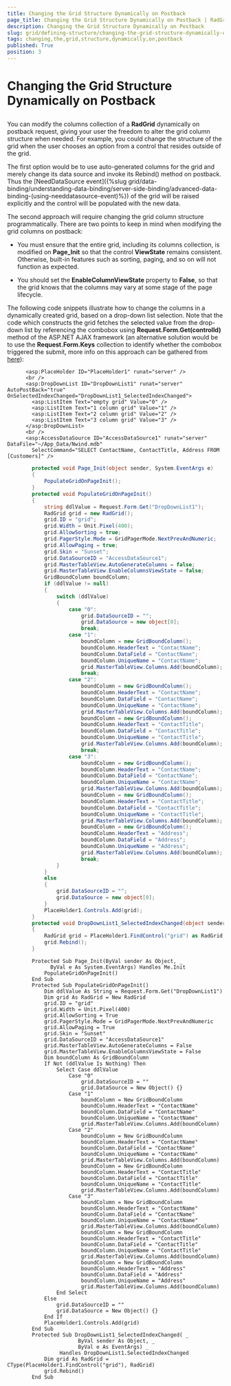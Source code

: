 ```yaml
---
title: Changing the Grid Structure Dynamically on Postback
page_title: Changing the Grid Structure Dynamically on Postback | RadGrid for ASP.NET AJAX Documentation
description: Changing the Grid Structure Dynamically on Postback
slug: grid/defining-structure/changing-the-grid-structure-dynamically-on-postback
tags: changing,the,grid,structure,dynamically,on,postback
published: True
position: 3
---
```


# Changing the Grid Structure Dynamically on Postback



## 

You can modify the columns collection of a **RadGrid** dynamically on postback request, giving your user the freedom to alter the grid column structure when needed. For example, you could change the structure of the grid when the user chooses an option from a control that resides outside of the grid.

The first option would be to use auto-generated columns for the grid and merely change its data source and invoke its Rebind() method on postback. Thus the [NeedDataSource event]({%slug grid/data-binding/understanding-data-binding/server-side-binding/advanced-data-binding-(using-needdatasource-event)%}) of the grid will be raised explicitly and the control will be populated with the new data.

The second approach will require changing the grid column structure programmatically. There are two points to keep in mind when modifying the grid columns on postback:

* You must ensure that the entire grid, including its columns collection, is modified on **Page_Init** so that the control **ViewState** remains consistent. Otherwise, built-in features such as sorting, paging, and so on will not function as expected.

* You should set the **EnableColumnViewState** property to **False**, so that the grid knows that the columns may vary at some stage of the page lifecycle.

The following code snippets illustrate how to change the columns in a dynamically created grid, based on a drop-down list selection. Note that the code which constructs the grid fetches the selected value from the drop-down list by referencing the combobox using **Request.Form.Get(controlId)** method of the ASP.NET AJAX framework (an alternative solution would be to use the **Request.Form.Keys** collection to identify whether the combobox triggered the submit, more info on this approach can be gathered from [here](http://forums.asp.net/p/1159322/1912061.aspx)):



````ASPNET
	  <asp:PlaceHolder ID="PlaceHolder1" runat="server" />
	  <br />
	  <asp:DropDownList ID="DropDownList1" runat="server" AutoPostBack="true" OnSelectedIndexChanged="DropDownList1_SelectedIndexChanged">
	    <asp:ListItem Text="empty grid" Value="0" />
	    <asp:ListItem Text="1 column grid" Value="1" />
	    <asp:ListItem Text="2 column grid" Value="2" />
	    <asp:ListItem Text="3 column grid" Value="3" />
	  </asp:DropDownList>
	  <br />
	  <asp:AccessDataSource ID="AccessDataSource1" runat="server" DataFile="~/App_Data/Nwind.mdb"
	    SelectCommand="SELECT ContactName, ContactTitle, Address FROM [Customers]" />
````
````C#
	    protected void Page_Init(object sender, System.EventArgs e)
	    {
	        PopulateGridOnPageInit();
	    }
	    protected void PopulateGridOnPageInit()
	    {
	        string ddlValue = Request.Form.Get("DropDownList1");
	        RadGrid grid = new RadGrid();
	        grid.ID = "grid";
	        grid.Width = Unit.Pixel(400);
	        grid.AllowSorting = true;
	        grid.PagerStyle.Mode = GridPagerMode.NextPrevAndNumeric;
	        grid.AllowPaging = true;
	        grid.Skin = "Sunset";
	        grid.DataSourceID = "AccessDataSource1";
	        grid.MasterTableView.AutoGenerateColumns = false;
	        grid.MasterTableView.EnableColumnsViewState = false;
	        GridBoundColumn boundColumn;
	        if (ddlValue != null)
	        {
	            switch (ddlValue)
	            {
	                case "0":
	                    grid.DataSourceID = "";
	                    grid.DataSource = new object[0];
	                    break;
	                case "1":
	                    boundColumn = new GridBoundColumn();
	                    boundColumn.HeaderText = "ContactName";
	                    boundColumn.DataField = "ContactName";
	                    boundColumn.UniqueName = "ContactName";
	                    grid.MasterTableView.Columns.Add(boundColumn);
	                    break;
	                case "2":
	                    boundColumn = new GridBoundColumn();
	                    boundColumn.HeaderText = "ContactName";
	                    boundColumn.DataField = "ContactName";
	                    boundColumn.UniqueName = "ContactName";
	                    grid.MasterTableView.Columns.Add(boundColumn);
	                    boundColumn = new GridBoundColumn();
	                    boundColumn.HeaderText = "ContactTitle";
	                    boundColumn.DataField = "ContactTitle";
	                    boundColumn.UniqueName = "ContactTitle";
	                    grid.MasterTableView.Columns.Add(boundColumn);
	                    break;
	                case "3":
	                    boundColumn = new GridBoundColumn();
	                    boundColumn.HeaderText = "ContactName";
	                    boundColumn.DataField = "ContactName";
	                    boundColumn.UniqueName = "ContactName";
	                    grid.MasterTableView.Columns.Add(boundColumn);
	                    boundColumn = new GridBoundColumn();
	                    boundColumn.HeaderText = "ContactTitle";
	                    boundColumn.DataField = "ContactTitle";
	                    boundColumn.UniqueName = "ContactTitle";
	                    grid.MasterTableView.Columns.Add(boundColumn);
	                    boundColumn = new GridBoundColumn();
	                    boundColumn.HeaderText = "Address";
	                    boundColumn.DataField = "Address";
	                    boundColumn.UniqueName = "Address";
	                    grid.MasterTableView.Columns.Add(boundColumn);
	                    break;
	            }
	        }
	        else
	        {
	            grid.DataSourceID = "";
	            grid.DataSource = new object[0];
	        }
	        PlaceHolder1.Controls.Add(grid);
	    }
	    protected void DropDownList1_SelectedIndexChanged(object sender, EventArgs e)
	    {
	        RadGrid grid = PlaceHolder1.FindControl("grid") as RadGrid;
	        grid.Rebind();
	    }
````
````VB.NET
	    Protected Sub Page_Init(ByVal sender As Object, _
	          ByVal e As System.EventArgs) Handles Me.Init
	        PopulateGridOnPageInit()
	    End Sub
	    Protected Sub PopulateGridOnPageInit()
	        Dim ddlValue As String = Request.Form.Get("DropDownList1")
	        Dim grid As RadGrid = New RadGrid
	        grid.ID = "grid"
	        grid.Width = Unit.Pixel(400)
	        grid.AllowSorting = True
	        grid.PagerStyle.Mode = GridPagerMode.NextPrevAndNumeric
	        grid.AllowPaging = True
	        grid.Skin = "Sunset"
	        grid.DataSourceID = "AccessDataSource1"
	        grid.MasterTableView.AutoGenerateColumns = False
	        grid.MasterTableView.EnableColumnsViewState = False
	        Dim boundColumn As GridBoundColumn
	        If Not (ddlValue Is Nothing) Then
	            Select Case ddlValue
	                Case "0"
	                    grid.DataSourceID = ""
	                    grid.DataSource = New Object() {}
	                Case "1"
	                    boundColumn = New GridBoundColumn
	                    boundColumn.HeaderText = "ContactName"
	                    boundColumn.DataField = "ContactName"
	                    boundColumn.UniqueName = "ContactName"
	                    grid.MasterTableView.Columns.Add(boundColumn)
	                Case "2"
	                    boundColumn = New GridBoundColumn
	                    boundColumn.HeaderText = "ContactName"
	                    boundColumn.DataField = "ContactName"
	                    boundColumn.UniqueName = "ContactName"
	                    grid.MasterTableView.Columns.Add(boundColumn)
	                    boundColumn = New GridBoundColumn
	                    boundColumn.HeaderText = "ContactTitle"
	                    boundColumn.DataField = "ContactTitle"
	                    boundColumn.UniqueName = "ContactTitle"
	                    grid.MasterTableView.Columns.Add(boundColumn)
	                Case "3"
	                    boundColumn = New GridBoundColumn
	                    boundColumn.HeaderText = "ContactName"
	                    boundColumn.DataField = "ContactName"
	                    boundColumn.UniqueName = "ContactName"
	                    grid.MasterTableView.Columns.Add(boundColumn)
	                    boundColumn = New GridBoundColumn
	                    boundColumn.HeaderText = "ContactTitle"
	                    boundColumn.DataField = "ContactTitle"
	                    boundColumn.UniqueName = "ContactTitle"
	                    grid.MasterTableView.Columns.Add(boundColumn)
	                    boundColumn = New GridBoundColumn
	                    boundColumn.HeaderText = "Address"
	                    boundColumn.DataField = "Address"
	                    boundColumn.UniqueName = "Address"
	                    grid.MasterTableView.Columns.Add(boundColumn)
	            End Select
	        Else
	            grid.DataSourceID = ""
	            grid.DataSource = New Object() {}
	        End If
	        PlaceHolder1.Controls.Add(grid)
	    End Sub
	    Protected Sub DropDownList1_SelectedIndexChanged( _
	                   ByVal sender As Object, _
	                   ByVal e As EventArgs) _
	             Handles DropDownList1.SelectedIndexChanged
	        Dim grid As RadGrid = CType(PlaceHolder1.FindControl("grid"), RadGrid)
	        grid.Rebind()
	    End Sub
````

